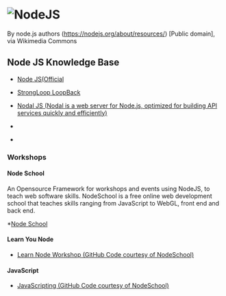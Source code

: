 # ![NodeJS](https://commons.wikimedia.org/wiki/File%3ANode.js_logo.svg)
By node.js authors (https://nodejs.org/about/resources/) [Public domain], via Wikimedia Commons

## Node JS Knowledge Base

* [Node JS(Official](https://nodejs.org/en/)

* [StrongLoop LoopBack](https://strongloop.com/node-js/loopback-framework/)

* [Nodal JS (Nodal is a web server for Node.js, optimized for building API services quickly and efficiently)](http://www.nodaljs.com/)
* []()
* []()


### Workshops

#### Node School
An Opensource Framework for workshops and events using NodeJS, to teach web software skills.
NodeSchool is a free online web development school that teaches skills ranging from JavaScript to WebGL, front end and back end. 

*[Node School](https://nodeschool.io/)

#### Learn You Node
* [Learn Node Workshop (GitHub Code courtesy of NodeSchool)](https://github.com/workshopper/learnyounode)

#### JavaScript
* [JavaScripting (GitHub Code courtesy of NodeSchool)](https://github.com/workshopper/javascripting)